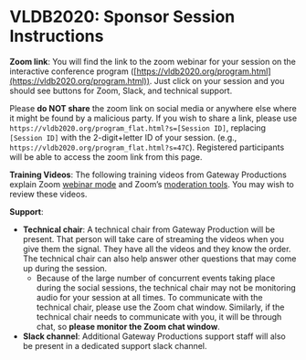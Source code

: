 # VLDB2020: Sponsor Session Instructions

**Zoom link**: You will find the link to the zoom webinar for your session on the interactive conference program ([https://vldb2020.org/program.html](https://vldb2020.org/program.html)). Just click on your session and you should see buttons for Zoom, Slack, and technical support. 

Please **do NOT share** the zoom link on social media or anywhere else where it might be found by a malicious party.  If you wish to share a link, please use `https://vldb2020.org/program_flat.html?s=[Session ID]`, replacing `[Session ID]` with the 2-digit+letter ID of your session.  (e.g., `https://vldb2020.org/program_flat.html?s=47C`). Registered participants will be able to access the zoom link from this page.

**Training Videos**: The following training videos from Gateway Productions explain Zoom [webinar mode](https://vimeo.com/427831814) and Zoom’s [moderation tools](https://vimeo.com/430085119).  You may wish to review these videos.

**Support**:
- **Technical chair**: A technical chair from Gateway Production will be present. That person will take care of streaming the videos when you give them the signal. They have all the videos and they know the order. The technical chair can also help answer other questions that may come up during the session.
    - Because of the large number of concurrent events taking place during the social sessions, the technical chair may not be monitoring audio for your session at all times.  To communicate with the technical chair, please use the Zoom chat window.  Similarly, if the technical chair needs to communicate with you, it will be through chat, so **please monitor the Zoom chat window**.
- **Slack channel**: Additional Gateway Productions support staff will also be present in a dedicated support slack channel. 

